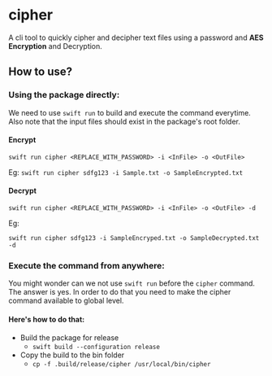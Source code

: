 # cipher

A cli tool to quickly cipher and decipher text files using a password and **AES Encryption** and Decryption.

## How to use?

### Using the package directly:

We need to use `swift run` to build and execute the command everytime. Also note that the input files should exist in the package's root folder.

#### Encrypt

`swift run cipher <REPLACE_WITH_PASSWORD> -i <InFile> -o <OutFile>`

Eg: 
`swift run cipher sdfg123 -i Sample.txt -o SampleEncrypted.txt`

#### Decrypt

`swift run cipher <REPLACE_WITH_PASSWORD> -i <InFile> -o <OutFile> -d` 

Eg:

`swift run cipher sdfg123 -i SampleEncryped.txt -o SampleDecrypted.txt -d`

### Execute the command from anywhere:

You might wonder can we not use `swift run` before the `cipher` command. The answer is yes. In order to do that you need to make the cipher command available to global level.

#### Here's how to do that:
* Build the package for release
  * `swift build --configuration release`
* Copy the build to the bin folder
  * `cp -f .build/release/cipher /usr/local/bin/cipher`

